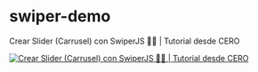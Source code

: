 # swiper-demo

Crear Slider (Carrusel) con SwiperJS 👌🏻 | Tutorial desde CERO

[![Crear Slider (Carrusel) con SwiperJS 👌🏻 | Tutorial desde CERO](https://img.youtube.com/vi/bMy-mnqBtPk/0.jpg)](https://www.youtube.com/watch?v=bMy-mnqBtPk "React.js | Crear Slider (Carrusel) con SwiperJS 👌🏻 | Tutorial desde CERO")

